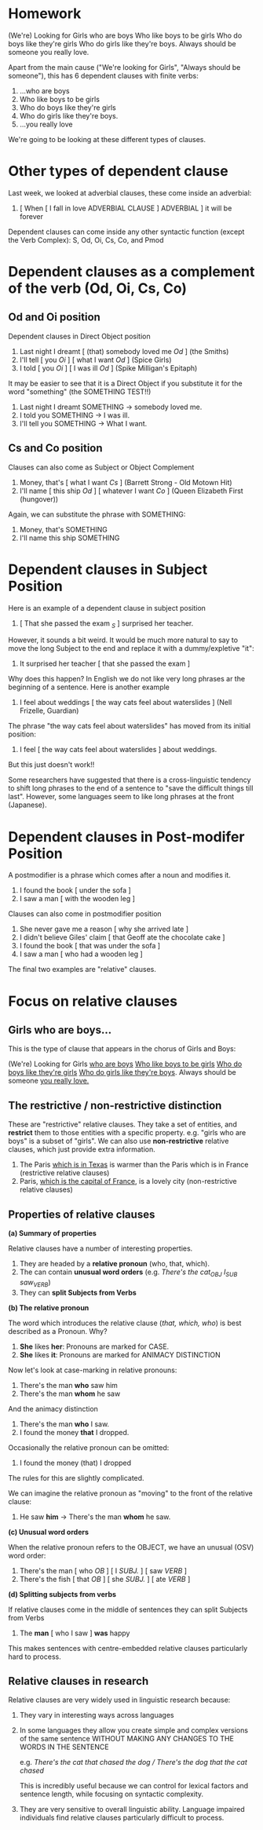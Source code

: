 # Homework

(We're) Looking for Girls who are boys
Who like boys to be girls
Who do boys like they're girls
Who do girls like they're boys.
Always should be someone you really love.

Apart from the main cause ("We're looking for Girls", "Always should be someone"), this has 6 dependent clauses with finite verbs:

1. ...who are boys
2. Who like boys to be girls
3. Who do boys like they're girls
4. Who do girls like they're boys.
5. …you really love

We're going to be looking at these different types of clauses.

# Other types of dependent clause

Last week, we looked at adverbial clauses, these come inside an adverbial:

1. [ When [ I fall in love ADVERBIAL CLAUSE ] ADVERBIAL ] it will be forever

Dependent clauses can come inside any other syntactic function (except the Verb Complex): S, Od, Oi, Cs, Co, and Pmod

# Dependent clauses as a complement of the verb (Od, Oi, Cs, Co)

## Od and Oi position

Dependent clauses in Direct Object position

1. Last night I dreamt [ (that) somebody loved me *Od* ] (the Smiths)
2. I'll tell [​ you *Oi​*  ]​ [​ what I want *Od​* ]​ (Spice Girls)
3. I told [ you *Oi* ] [ I was ill  *Od* ] (Spike Milligan's Epitaph)

It may be easier to see that it is a Direct Object if you substitute it for the word "something" (the SOMETHING TEST!!)

1. Last night I dreamt SOMETHING -> somebody loved me.
2. I told you SOMETHING -> I was ill.
3. I'll tell you SOMETHING -> What I want.

## Cs and Co position

Clauses can also come as Subject or Object Complement

1. Money, that's [ what I want *Cs* ] (Barrett Strong - Old Motown Hit)
2. I'll name [ this ship *Od* ] [ whatever I want *Co* ] (Queen Elizabeth First (hungover))

Again, we can substitute the phrase with SOMETHING:

1. Money, that's SOMETHING
2. I'll name this ship SOMETHING

# Dependent clauses in Subject Position

Here is an example of a dependent clause in subject position

1. [ That she passed the exam $_{S}$ ]  surprised her teacher.

However, it sounds a bit weird. It would be much more natural to say to move the long Subject to the end and replace it with a dummy/expletive "it":

1. It surprised her teacher [ that she passed the exam ]

Why does this happen? In English we do not like very long phrases ar the beginning of a sentence. Here is another example

1. I feel about weddings [ the way cats feel about waterslides ] (Nell Frizelle, Guardian)

The phrase "the way cats feel about waterslides" has moved from its initial position:

1. I feel [ the way cats feel about waterslides ] about weddings.

But this just doesn't work!!

Some researchers have suggested that there is a cross-linguistic tendency to shift long phrases to the end of a sentence to "save the difficult things till last". However, some languages seem to like long phrases at the front (Japanese).

# Dependent clauses in Post-modifer Position

A postmodifier is a phrase which comes after a noun and modifies it.

1. I found the book [ under the sofa ]
2. I saw a man [ with the wooden leg ]

Clauses can also come in postmodifier position

1. She never gave me a reason [ why she arrived late ]
2. I didn't believe Giles' claim [ that Geoff ate the chocolate cake ]
3. I found the book [ that was under the sofa ]
4. I saw a man [ who had a wooden leg ]

The final two examples are "relative" clauses.

# Focus on relative clauses

## Girls who are boys...

This is the type of clause that appears in the chorus of Girls and Boys:

(We're) Looking for Girls <u>who are boys</u>
<u>Who like boys to be girls</u>
<u>Who do boys like they're girls</u>
<u>Who do girls like they're boys</u>.
Always should be someone <u>you really love.</u>

## The restrictive / non-restrictive distinction

These are "restrictive" relative clauses. They take a set of entities, and **restrict** them to those entities with a specific property. e.g. "girls who are boys" is a subset of "girls". We can also use **non-restrictive** relative clauses, which just provide extra information.

1. The Paris <u>which is in Texas</u> is warmer than the Paris which is in France (restrictive relative clauses)
2. Paris, <u>which is the capital of France</u>, is a lovely city (non-restrictive relative clauses)

## Properties of relative clauses

**(a) Summary of properties**

Relative clauses have a number of interesting properties.

1. They are headed by a **relative pronoun** (who, that, which).
2. The can contain **unusual word orders** (e.g. *There's the cat$_{OBJ}$ I$_{SUB}$ saw$_{VERB}$*)
3. They can **split Subjects from Verbs**

**(b) The relative pronoun**

The word which introduces the relative clause (*that, which, who*) is best described as a Pronoun. Why?

1. **She** likes **her**: Pronouns are marked for CASE.
2. **She** likes **it**: Pronouns are marked for ANIMACY DISTINCTION

Now let's look at case-marking in relative pronouns:

1. There's the man **who** saw him
2. There's the man **whom** he saw

And the animacy distinction

1. There's the man **who** I saw.
2. I found the money **that** I dropped.

Occasionally the relative pronoun can be omitted:

1. I found the money (that) I dropped

The rules for this are slightly complicated.

We can imagine the relative pronoun as "moving" to the front of the relative clause:

1. He saw **him** -> There's the man **whom** he saw.

**(c) Unusual word orders**

When the relative pronoun refers to the OBJECT, we have an unusual (OSV) word order:

1. There's the man [ who *OB* ] [ I *SUBJ.* ] [ saw *VERB* ]
2. There's the fish [ that *OB* ] [ she *SUBJ.* ] [ ate *VERB* ]

**(d) Splitting subjects from verbs**

If relative clauses come in the middle of sentences they can split Subjects from Verbs

1. The **man** [ who I saw ] **was** happy

This makes sentences with centre-embedded relative clauses particularly hard to process.

## Relative clauses in research

Relative clauses are very widely used in linguistic research because:

1. They vary in interesting ways across languages

2. In some languages they allow you create simple and complex versions of the same sentence WITHOUT MAKING ANY CHANGES TO THE WORDS IN THE SENTENCE

   e.g. *There's the cat that chased the dog / There's the dog that the cat chased*

   This is incredibly useful because we can control for lexical factors and sentence length, while focusing on syntactic complexity.

3. They are very sensitive to overall linguistic ability. Language impaired individuals find relative clauses particularly difficult to process.







